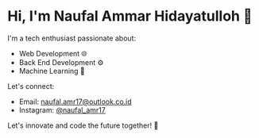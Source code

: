 <!-- ### Hi there 👋

**naufalamr17/naufalamr17** is a ✨ _special_ ✨ repository because its `README.md` (this file) appears on your GitHub profile.

Here are some ideas to get you started:

- 🔭 I’m currently working on ...
- 🌱 I’m currently learning ...
- 👯 I’m looking to collaborate on ...
- 🤔 I’m looking for help with ...
- 💬 Ask me about ...
- 📫 How to reach me: ...
- 😄 Pronouns: ...
- ⚡ Fun fact: ...
-->

# Hi, I'm Naufal Ammar Hidayatulloh 👋

I'm a tech enthusiast passionate about:

- Web Development 🌐
- Back End Development ⚙️
- Machine Learning 🤖

Let's connect:

- Email: <naufal.amr17@outlook.co.id>
- Instagram: [@naufal_amr17](https://instagram.com/naufal_amr17)

Let's innovate and code the future together! 🚀
